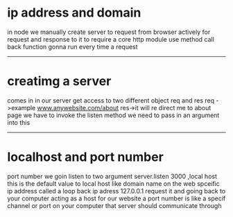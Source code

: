 # ip address and domain 



in node we manually create server to request from browser 
actively for request and response to it 
to require a core http module
use method 
call back function   gonna run every time a request


---------------------------


# creatimg a server 



comes in  in our server
get access to two different object req and res 
req ->example www.anywebsite.com/about 
res->it will re direct me to about page 
we have to invoke the listen method
we need to pass in an argument into this


----------------------------


# localhost and port number 



port number  we goin listen to two argument server.listen
3000 ,local host this is the default value to 
local host like domain name on the web 
spceific ip address called a loop back ip adress
127.0.0.1 
request it and going back to your computer 
acting as a host for our website 
a port number is like a specif channel or port on your computer
that server should communicate through





